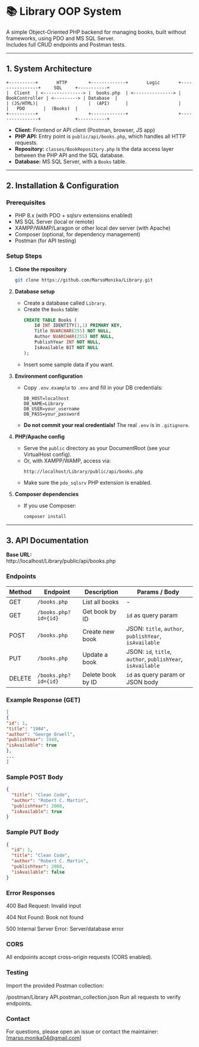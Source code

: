 # 📚 Library OOP System

A simple Object-Oriented PHP backend for managing books, built without frameworks, using PDO and MS SQL Server.  
Includes full CRUD endpoints and Postman tests.

---

## 1. System Architecture
```text
+----------+       HTTP        +-------------+       Logic       +----------------+     SQL     +-----------+
|  Client  | <---------------> |  books.php  | <---------------> | BookController | <---------> | Database  |
| (JS/HTML)|                   |  (API)      |                   |                |   PDO       |  (Books)  |
+----------+                   +-------------+                   +----------------+             +-----------+
```
- **Client:** Frontend or API client (Postman, browser, JS app)
- **PHP API:** Entry point is `public/api/books.php`, which handles all HTTP requests.
- **Repository:** `classes/BookRepository.php` is the data access layer between the PHP API and the SQL database.
- **Database:** MS SQL Server, with a `Books` table.

---

## 2. Installation & Configuration

### Prerequisites
- PHP 8.x (with PDO + sqlsrv extensions enabled)
- MS SQL Server (local or remote)
- XAMPP/WAMP/Laragon or other local dev server (with Apache)
- Composer (optional, for dependency management)
- Postman (for API testing)

### Setup Steps

1. **Clone the repository**
    ```bash
    git clone https://github.com/MarsoMonika/Library.git
    ```

2. **Database setup**
    - Create a database called `Library`.
    - Create the `Books` table:
      ```sql
      CREATE TABLE Books (
          Id INT IDENTITY(1,1) PRIMARY KEY,
          Title NVARCHAR(255) NOT NULL,
          Author NVARCHAR(255) NOT NULL,
          PublishYear INT NOT NULL,
          IsAvailable BIT NOT NULL
      );
      ```
    - Insert some sample data if you want.

3. **Environment configuration**
    - Copy `.env.example` to `.env` and fill in your DB credentials:
      ```
      DB_HOST=localhost
      DB_NAME=Library
      DB_USER=your_username
      DB_PASS=your_password
      ```
    - **Do not commit your real credentials!** The real `.env` is in `.gitignore`.

4. **PHP/Apache config**
    - Serve the `public` directory as your DocumentRoot (see your VirtualHost config).
    - Or, with XAMPP/WAMP, access via:
      ```
      http://localhost/Library/public/api/books.php
      ```
    - Make sure the `pdo_sqlsrv` PHP extension is enabled.

5. **Composer dependencies**
    - If you use Composer:
      ```bash
      composer install
      ```

---

## 3. API Documentation

**Base URL:**  
http://localhost/Library/public/api/books.php

### Endpoints

| Method | Endpoint                 | Description                | Params / Body                       |
|--------|--------------------------|----------------------------|-------------------------------------|
| GET    | `/books.php`             | List all books             | -                                   |
| GET    | `/books.php?id={id}`     | Get book by ID             | `id` as query param                 |
| POST   | `/books.php`             | Create new book            | JSON: `title`, `author`, `publishYear`, `isAvailable` |
| PUT    | `/books.php`             | Update a book              | JSON: `id`, `title`, `author`, `publishYear`, `isAvailable` |
| DELETE | `/books.php?id={id}`     | Delete book by ID          | `id` as query param or JSON body    |

### Example Response (GET)
```json
[
{
"id": 1,
"title": "1984",
"author": "George Orwell",
"publishYear": 1949,
"isAvailable": true
},
...
]
```

### Sample POST Body

```json
{
  "title": "Clean Code",
  "author": "Robert C. Martin",
  "publishYear": 2008,
  "isAvailable": true
}

```
### Sample PUT Body
```json
{
  "id": 1,
  "title": "Clean Code",
  "author": "Robert C. Martin",
  "publishYear": 2008,
  "isAvailable": false
}
```
### Error Responses
400 Bad Request: Invalid input

404 Not Found: Book not found

500 Internal Server Error: Server/database error

### CORS
All endpoints accept cross-origin requests (CORS enabled).

### Testing
Import the provided Postman collection:

/postman/Library API.postman_collection.json
Run all requests to verify endpoints.

### Contact
   For questions, please open an issue or contact the maintainer: [marso.monika04@gmail.com]